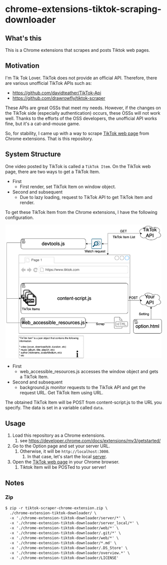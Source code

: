 # chrome-extensions-tiktok-scraping-downloader

## What's this

This is a Chrome extensions that scrapes and posts Tiktok web pages.

## Motivation

I'm Tik Tok Lover. TikTok does not provide an official API. Therefore, there are various unofficial TikTok APIs such as:

* https://github.com/davidteather/TikTok-Api
* https://github.com/drawrowfly/tiktok-scraper

These APIs are great OSSs that meet my needs. However, if the changes on the TikTok side (especially authentication) occurs, these OSSs will not work well. Thanks to the efforts of the OSS developers, the unofficial API works fine, but it's a cat-and-mouse game.

So, for stability, I came up with a way to scrape [TikTok web page](https://www.tiktok.com) from Chrome extensions. That is this repository.

## System Structure

One video posted by TikTok is called a `TikTok Item`.
On the TikTok web page, there are two ways to get a TikTok Item.

* First
    * First render, set TikTok Item on window object.
* Second and subsequent
    * Due to lazy loading, request to TikTok API to get TikTok Item and render.

To get these TikTok Item from the Chrome extensions, I have the following configuration.

![overview](./overview.png)

* First
  * web_accessible_resources.js accesses the window object and gets a TikTok Item.
* Second and subsequent
  * background.js monitor requests to the TikTok API and get the request URL. Get TikTok Item using URL.

The obtained TikTok Item will be POST from content-script.js to the URL you specify. The data is set in a variable called `data`.

## Usage

1. Load this repository as a Chrome extensions.
    1. see https://developer.chrome.com/docs/extensions/mv3/getstarted/
1. Go to the Option page and set your server URL.
    1. Otherwise, it will be `http://localhost:3000`.
        1. In that case, let's start the local [server](./server).
1. Open the [TikTok web page](https://www.tiktok.com) in your Chrome browser.
    1. Tiktok Item will be POSTed to your server!


## Notes
### Zip

```
$ zip -r tiktok-scraper-chrome-extension.zip \
  ./chrome-extension-tiktok-downloader/ \
  -x './chrome-extension-tiktok-downloader/server/*' \
  -x './chrome-extension-tiktok-downloader/server_local/*' \
  -x './chrome-extension-tiktok-downloader/web/*' \
  -x './chrome-extension-tiktok-downloader/.git/*' \
  -x './chrome-extension-tiktok-downloader/web/*' \
  -x './chrome-extension-tiktok-downloader/*.md' \
  -x './chrome-extension-tiktok-downloader/.DS_Store' \
  -x './chrome-extension-tiktok-downloader/overview.*' \
  -x './chrome-extension-tiktok-downloader/LICENSE'
```